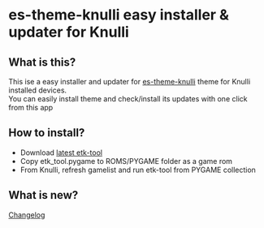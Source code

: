 # es-theme-knulli easy installer &amp; updater for Knulli
## What is this?
This ise a easy installer and updater for [es-theme-knulli](https://github.com/symbuzzer/es-theme-knulli) theme for Knulli installed devices.  
You can easily install theme and check/install its updates with one click from this app

## How to install?
- Download [latest etk-tool](https://github.com/symbuzzer/etk_tool/releases/latest/download/etk_tool.pygame)
- Copy etk_tool.pygame to ROMS/PYGAME folder as a game rom
- From Knulli, refresh gamelist and run etk-tool from PYGAME collection

## What is new?
[Changelog](https://github.com/symbuzzer/etk_tool/blob/main/CHANGELOG.md)
